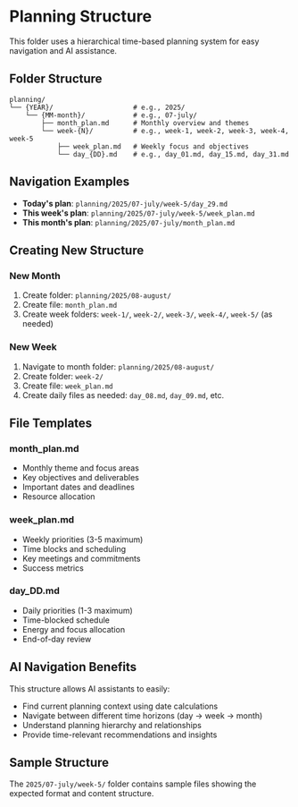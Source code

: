 # Planning Structure

This folder uses a hierarchical time-based planning system for easy navigation and AI assistance.

## Folder Structure

```
planning/
└── {YEAR}/                    # e.g., 2025/
    └── {MM-month}/            # e.g., 07-july/
        ├── month_plan.md      # Monthly overview and themes
        └── week-{N}/          # e.g., week-1, week-2, week-3, week-4, week-5
            ├── week_plan.md   # Weekly focus and objectives
            └── day_{DD}.md    # e.g., day_01.md, day_15.md, day_31.md
```

## Navigation Examples

- **Today's plan**: `planning/2025/07-july/week-5/day_29.md`
- **This week's plan**: `planning/2025/07-july/week-5/week_plan.md`
- **This month's plan**: `planning/2025/07-july/month_plan.md`

## Creating New Structure

### New Month
1. Create folder: `planning/2025/08-august/`
2. Create file: `month_plan.md`
3. Create week folders: `week-1/`, `week-2/`, `week-3/`, `week-4/`, `week-5/` (as needed)

### New Week
1. Navigate to month folder: `planning/2025/08-august/`
2. Create folder: `week-2/`
3. Create file: `week_plan.md`
4. Create daily files as needed: `day_08.md`, `day_09.md`, etc.

## File Templates

### month_plan.md
- Monthly theme and focus areas
- Key objectives and deliverables
- Important dates and deadlines
- Resource allocation

### week_plan.md
- Weekly priorities (3-5 maximum)
- Time blocks and scheduling
- Key meetings and commitments
- Success metrics

### day_DD.md
- Daily priorities (1-3 maximum)
- Time-blocked schedule
- Energy and focus allocation
- End-of-day review

## AI Navigation Benefits

This structure allows AI assistants to easily:
- Find current planning context using date calculations
- Navigate between different time horizons (day → week → month)
- Understand planning hierarchy and relationships
- Provide time-relevant recommendations and insights

## Sample Structure

The `2025/07-july/week-5/` folder contains sample files showing the expected format and content structure.